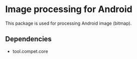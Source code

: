 # Image processing for Android

This package is used for processing Android image (bitmap).


## Dependencies

- tool.compet.core
